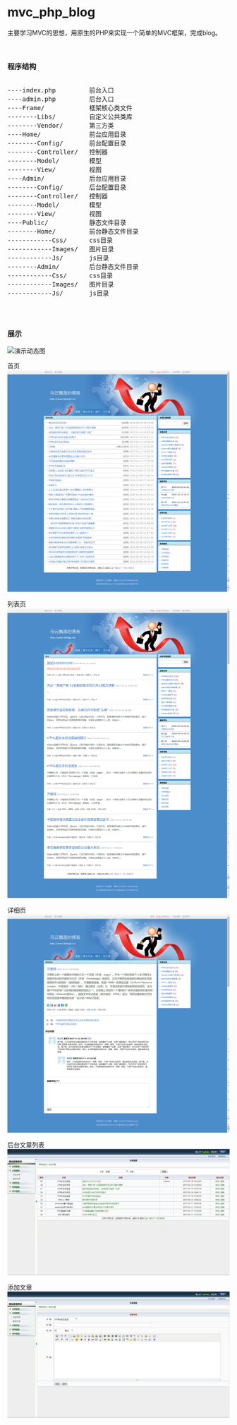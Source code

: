 # mvc_php_blog
主要学习MVC的思想，用原生的PHP来实现一个简单的MVC框架，完成blog。

<br>

### 程序结构

<pre>

----index.php         前台入口  
----admin.php         后台入口  
----Frame/            框架核心类文件  
--------Libs/         自定义公共类库  
--------Vendor/       第三方类  
----Home/             前台应用目录  
--------Config/       前台配置目录  
--------Controller/   控制器  
--------Model/        模型  
--------View/         视图  
----Admin/            后台应用目录  
--------Config/       后台配置目录  
--------Controller/   控制器  
--------Model/        模型  
--------View/         视图  
----Public/           静态文件目录  
--------Home/         前台静态文件目录  
------------Css/      css目录  
------------Images/   图片目录  
------------Js/       js目录  
--------Admin/        后台静态文件目录  
------------Css/      css目录  
------------Images/   图片目录  
------------Js/       js目录

</pre>

<br>

### 展示

![演示动态图](https://github.com/Falling0/mvc_php_blog/blob/master/demo_img/demo.gif)

首页
![首页](https://github.com/Falling0/mvc_php_blog/blob/master/demo_img/index.png)

列表页
![列表页](https://github.com/Falling0/mvc_php_blog/blob/master/demo_img/list.png)

详细页
![](https://github.com/Falling0/mvc_php_blog/blob/master/demo_img/xiangxi.png)

后台文章列表
![](https://github.com/Falling0/mvc_php_blog/blob/master/demo_img/text.png)

添加文章
![](https://github.com/Falling0/mvc_php_blog/blob/master/demo_img/content.png)
